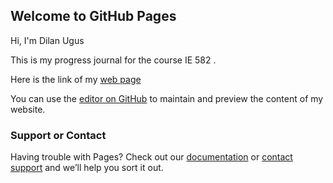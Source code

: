 ## Welcome to GitHub Pages

Hi, I'm Dilan Ugus

This is my progress journal for the course IE 582 .

Here is the link of my [web page](https://bu-ie-582.github.io/fall-23-ugusdilan/)

You can use the [editor on GitHub](https://github.com/BU-IE-582/fall-23-ugusdilan/edit/main/index.md) to maintain and preview the content of my website.


### Support or Contact

Having trouble with Pages? Check out our [documentation](https://docs.github.com/categories/github-pages-basics/) or [contact support](https://support.github.com/contact) and we’ll help you sort it out.
